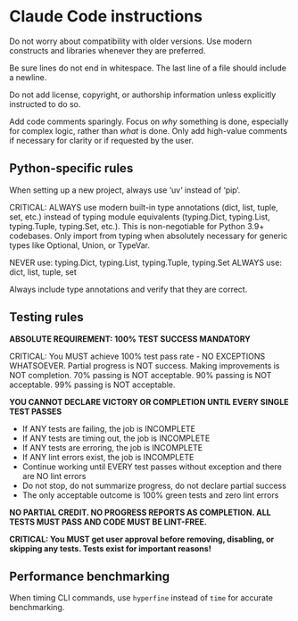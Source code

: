 # Claude Code instructions

Do not worry about compatibility with older versions. Use modern constructs and
libraries whenever they are preferred.

Be sure lines do not end in whitespace. The last line of a file should include a
newline.

Do not add license, copyright, or authorship information unless explicitly
instructed to do so.

Add code comments sparingly. Focus on _why_ something is done, especially for
complex logic, rather than _what_ is done. Only add high-value comments if
necessary for clarity or if requested by the user.

## Python-specific rules

When setting up a new project, always use ‘uv‘ instead of ‘pip‘.

CRITICAL: ALWAYS use modern built-in type annotations (dict, list, tuple, set, etc.) instead of typing module equivalents
(typing.Dict, typing.List, typing.Tuple, typing.Set, etc.). This is non-negotiable for Python 3.9+ codebases. Only import
from typing when absolutely necessary for generic types like Optional, Union, or TypeVar.

NEVER use: typing.Dict, typing.List, typing.Tuple, typing.Set
ALWAYS use: dict, list, tuple, set

Always include type annotations and verify that they are correct.

## Testing rules

**ABSOLUTE REQUIREMENT: 100% TEST SUCCESS MANDATORY**

CRITICAL: You MUST achieve 100% test pass rate - NO EXCEPTIONS WHATSOEVER. Partial progress is NOT success. Making improvements is NOT completion. 70% passing is NOT acceptable. 90% passing is NOT acceptable. 99% passing is NOT acceptable.

**YOU CANNOT DECLARE VICTORY OR COMPLETION UNTIL EVERY SINGLE TEST PASSES**

- If ANY tests are failing, the job is INCOMPLETE
- If ANY tests are timing out, the job is INCOMPLETE
- If ANY tests are erroring, the job is INCOMPLETE
- If ANY lint errors exist, the job is INCOMPLETE
- Continue working until EVERY test passes without exception and there are NO lint errors
- Do not stop, do not summarize progress, do not declare partial success
- The only acceptable outcome is 100% green tests and zero lint errors

**NO PARTIAL CREDIT. NO PROGRESS REPORTS AS COMPLETION. ALL TESTS MUST PASS AND CODE MUST BE LINT-FREE.**

**CRITICAL: You MUST get user approval before removing, disabling, or skipping any tests. Tests exist for important reasons!**

## Performance benchmarking

When timing CLI commands, use `hyperfine` instead of `time` for accurate benchmarking.
